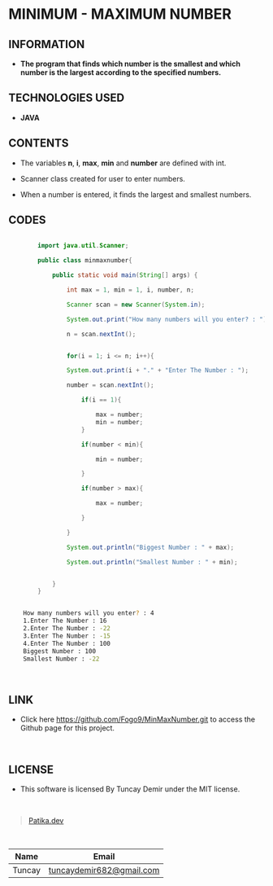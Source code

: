 # **MINIMUM - MAXIMUM NUMBER**

## INFORMATION

* **The program that finds which number is the smallest and which number is the largest according to the specified numbers.**

## TECHNOLOGIES USED

* **JAVA**

## CONTENTS

* The variables **n**, **i**, **max**, **min** and **number** are defined with int.

* Scanner class created for user to enter numbers.

* When a number is entered, it finds the largest and smallest numbers.

## CODES

```Java

        import java.util.Scanner;

        public class minmaxnumber{

            public static void main(String[] args) {

                int max = 1, min = 1, i, number, n;

                Scanner scan = new Scanner(System.in);

                System.out.print("How many numbers will you enter? : ");

                n = scan.nextInt();


```

```Java

                for(i = 1; i <= n; i++){

                System.out.print(i + "." + "Enter The Number : ");

                number = scan.nextInt();

                    if(i == 1){

                        max = number;
                        min = number;
                    }

                    if(number < min){

                        min = number;

                    }

                    if(number > max){

                        max = number;

                    }

                }

                System.out.println("Biggest Number : " + max);

                System.out.println("Smallest Number : " + min);


            }
        }

```

```bash

    How many numbers will you enter? : 4
    1.Enter The Number : 16
    2.Enter The Number : -22
    3.Enter The Number : -15
    4.Enter The Number : 100
    Biggest Number : 100
    Smallest Number : -22

```

<br />

## LINK

* Click here https://github.com/Fogo9/MinMaxNumber.git to access the Github page for this project.

<br />

## LICENSE

* This software is licensed By Tuncay Demir under the MIT license.

<br />

>[Patika.dev](https://app.patika.dev/fogomurphy)

<br/>

| Name |  Email |
| ---- |  ----- |
| Tuncay | tuncaydemir682@gmail.com |
